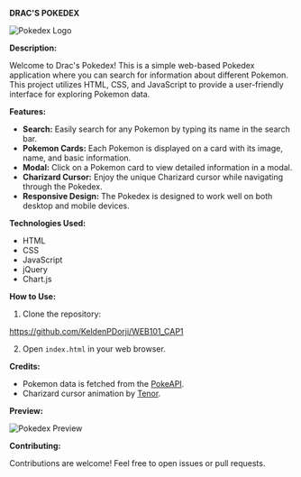 **DRAC'S POKEDEX**

![Pokedex Logo](https://cdn.icon-icons.com/icons2/851/PNG/512/pokemon_moltres_icon-icons.com_67518.png)

**Description:**

Welcome to Drac's Pokedex! This is a simple web-based Pokedex application where you can search for information about different Pokemon. This project utilizes HTML, CSS, and JavaScript to provide a user-friendly interface for exploring Pokemon data.

**Features:**

- **Search:** Easily search for any Pokemon by typing its name in the search bar.
- **Pokemon Cards:** Each Pokemon is displayed on a card with its image, name, and basic information.
- **Modal:** Click on a Pokemon card to view detailed information in a modal.
- **Charizard Cursor:** Enjoy the unique Charizard cursor while navigating through the Pokedex.
- **Responsive Design:** The Pokedex is designed to work well on both desktop and mobile devices.

**Technologies Used:**

- HTML
- CSS
- JavaScript
- jQuery
- Chart.js

**How to Use:**

1. Clone the repository:

https://github.com/KeldenPDorji/WEB101_CAP1


2. Open `index.html` in your web browser.

**Credits:**

- Pokemon data is fetched from the [PokeAPI](https://pokeapi.co/).
- Charizard cursor animation by [Tenor](https://tenor.com/).

**Preview:**

![Pokedex Preview](pokedex-preview.png)

**Contributing:**

Contributions are welcome! Feel free to open issues or pull requests.


